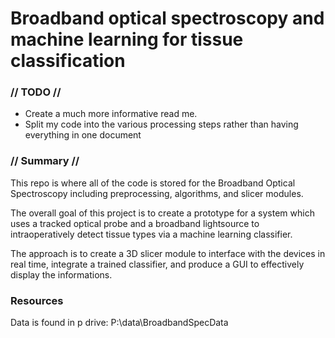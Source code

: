 # Broadband optical spectroscopy and machine learning for tissue classification
### // TODO // 
- Create a much more informative read me.
- Split my code into the various processing steps rather than having everything in one document

### // Summary //
This repo is where all of the code is stored for the Broadband Optical Spectroscopy including preprocessing, algorithms, and slicer modules.

The overall goal of this project is to create a prototype for a system which uses a tracked optical probe and a broadband lightsource to intraoperatively detect tissue types via a machine learning classifier.

The approach is to create a 3D slicer module to interface with the devices in real time, integrate a trained classifier, and produce a GUI to effectively display the informations.

### Resources
Data is found in p drive: P:\data\BroadbandSpecData
